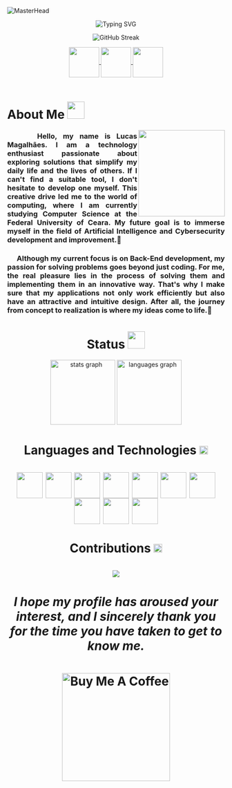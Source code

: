 ![MasterHead](https://github.com/Luquitoos/Luquitoos/assets/154476510/cce5f6cc-7df7-4f11-9eb9-0f8d22e7e3cf)


<div align="center">

![Typing SVG](https://readme-typing-svg.herokuapp.com?font=Truculenta&size=40&duration=4300&pause=500&color=A6319A&center=true&vCenter=true&random=false&width=435&lines=Hello%2C+I'm+Lucas+Magalh%C3%A3es;I'm+19+years+old;I'm+a+Software+Developer;I'm+from+Brazil;Welcome%3A)

</div>

<div align="center">

![GitHub Streak](https://github-readme-streak-stats.herokuapp.com?user=Luquitos&theme=buefy-dark&hide_border=true&background=0E1117&stroke=FBFBFB&ring=A43792&fire=AC1C98&sideNums=7A17B7&sideLabels=7A17B7&dates=FBFBFB)


</div>

<div align="center"> 
  
<a href="https://www.instagram.com/luquiitoos/" target="_blank">
<img align="center" height="70" width="70" src="https://github.com/Luquitoos/Luquitoos/assets/154476510/19351e1a-7cdc-4b6a-be0b-7c2c151980df">
</a>

<a href="https://www.linkedin.com/in/lucasbizerril/" target="_blank">
<img align="center" height="70" width="70" src="https://github.com/user-attachments/assets/d1c7b8df-089a-4db9-8de7-8623f70bdd5d">
</a>

<a  href="https://steamcommunity.com/id/Luquitoos" target=_blank>
<img align="center" height="70" width="70" src="https://github.com/Luquitoos/Luquitoos/assets/154476510/dc1991c6-c473-4508-802c-0df63c65c2d4">
</a>

</div>

<br>

<h1 align="left"> About Me <img src="https://github.com/Luquitoos/Luquitoos/assets/154476510/5990b001-332d-40be-a225-51a0f7fb72d5" width="40px"> </h1>

<img align="right" width="200px" height="200px" 
src="https://github.com/Luquitoos/Luquitoos/assets/154476510/fae52765-9556-4eeb-835e-6083e31da1c5">


<div align="justify"> 

<h3>‎ ‎ ‎ ‎ ‎ Hello, my name is Lucas Magalhães. I am a technology enthusiast passionate about exploring solutions that simplify my daily life and the lives of others. If I can't find a suitable tool, I don't hesitate to develop one myself. This creative drive led me to the world of computing, where I am currently studying Computer Science at the Federal University of Ceara. My future goal is to immerse myself in the field of Artificial Intelligence and Cybersecurity development and improvement.🤖 </h4>

<h3>‎ ‎ ‎ ‎ ‎ Although my current focus is on Back-End development, my passion for solving problems goes beyond just coding. For me, the real pleasure lies in the process of solving them and implementing them in an innovative way. That's why I make sure that my applications not only work efficiently but also have an attractive and intuitive design. After all, the journey from concept to realization is where my ideas come to life.🙂</h4>

<h1 align="center"> Status <img src="https://github.com/Luquitoos/Luquitoos/assets/154476510/8587cab3-39e0-40d9-8c5c-b90d3e5397bf" width="40px"> </h1>

</div>

<div align="center">
  <img src="https://github-readme-stats.vercel.app/api?username=Luquitos&hide_title=false&hide_rank=false&show_icons=true&bg_color=0e1117&include_all_commits=true&count_private=true&disable_animations=false&theme=omni&locale=en&hide_border=true" height="150" alt="stats graph" />
  <img src="https://github-readme-stats.vercel.app/api/top-langs/?username=Luquitos&locale=en&hide_title=false&layout=compact&card_width=150&langs_count=5&theme=omni&hide_border=true&bg_color=0e1117" height="150" alt="languages graph"  />
</div>

<h1 align="center"> Languages ​​and Technologies <img src="https://github.com/Luquitoos/Luquitoos/assets/154476510/fd14b68e-43c5-4a31-90a7-b6f0a4991f4d" width="20px">
  <br>
  <br>
<div align="center">
<img align="center" src="https://github.com/user-attachments/assets/82436860-0995-414e-a8aa-798608c1b9ce" width="60px"height="60">
<img align="center" src="https://github.com/user-attachments/assets/b88e7cfa-38e0-43a8-88cb-130c8b9aa110" width="60px"height="60">
<img align="center" src="https://github.com/user-attachments/assets/eea5f0a2-3228-4727-bfc6-1932f56a9b10" width="60px"height="60">
<img align="center" src="https://github.com/user-attachments/assets/067aadc5-5143-49c2-b2e0-50f9f00c1dca" width="60px"height="60">
<img align="center" src="https://github.com/user-attachments/assets/49af7d4b-f570-4bd4-a136-5ce3a5a762ed" width="60px"height="60">
<img align="center" src="https://github.com/user-attachments/assets/65f47bdf-6525-4402-9927-44dcfdd911f4" width="60px"height="60">
<img align="center" src="https://github.com/user-attachments/assets/0487dd84-56ad-4856-871e-b0fc8d879d7b" width="60px"height="60">
<img align="center" src="https://media.licdn.com/dms/image/D4D12AQGPsMj05z71VA/article-cover_image-shrink_600_2000/0/1693836846985?e=2147483647&v=beta&t=eqxVcd9LGvamjnWIcEXGZ8tYqUnShccB3vm07aQ1kHc" width="60px"height="60">
<img align="center" src="https://github.com/Luquitoos/Luquitoos/assets/154476510/c72839f1-5e76-4439-9173-e4c7e8d8e456" width="60px"height="60" >
<img align="center" src="https://github.com/Luquitoos/Luquitoos/assets/154476510/60a30cfc-0e7c-44a8-aef6-f1ffa543d9c7" width="60px"height="60" >
</div>

<h1 align="center"> Contributions <img src="https://github.com/Luquitoos/Luquitoos/assets/154476510/575a4436-fde8-49ea-915e-ba8f3205e014" width="20px">
<br>
<br>
<div align="center">
<img src="https://github-readme-activity-graph.vercel.app/graph?username=Luquitoos&bg_color=0e1117&color=9e4c98&line=a8329a&point=682acb&area=true&hide_border=true" />
</div>

<div align="center">
<h5>I hope my profile has aroused your interest, and I sincerely thank you for the time you have taken to get to know me.</h5>

<a href="https://www.buymeacoffee.com/Luquitoos">
  <img src="https://cdn.buymeacoffee.com/buttons/v2/default-violet.png" alt="Buy Me A Coffee" width="250" />
</a>

<div>
